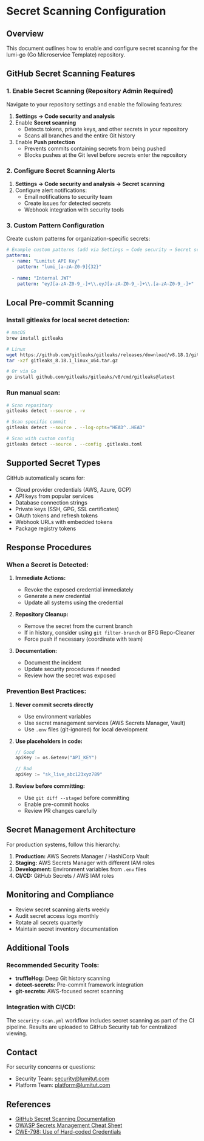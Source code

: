 # Secret Scanning Configuration

## Overview

This document outlines how to enable and configure secret scanning for the lumi-go (Go Microservice Template) repository.

## GitHub Secret Scanning Features

### 1. Enable Secret Scanning (Repository Admin Required)

Navigate to your repository settings and enable the following features:

1. **Settings → Code security and analysis**
2. Enable **Secret scanning** 
   - Detects tokens, private keys, and other secrets in your repository
   - Scans all branches and the entire Git history
3. Enable **Push protection** 
   - Prevents commits containing secrets from being pushed
   - Blocks pushes at the Git level before secrets enter the repository

### 2. Configure Secret Scanning Alerts

1. **Settings → Code security and analysis → Secret scanning**
2. Configure alert notifications:
   - Email notifications to security team
   - Create issues for detected secrets
   - Webhook integration with security tools

### 3. Custom Pattern Configuration

Create custom patterns for organization-specific secrets:

```yaml
# Example custom patterns (add via Settings → Code security → Secret scanning)
patterns:
  - name: "Lumitut API Key"
    pattern: "lumi_[a-zA-Z0-9]{32}"
    
  - name: "Internal JWT"
    pattern: "eyJ[a-zA-Z0-9_-]+\\.eyJ[a-zA-Z0-9_-]+\\.[a-zA-Z0-9_-]+"
```

## Local Pre-commit Scanning

### Install gitleaks for local secret detection:

```bash
# macOS
brew install gitleaks

# Linux
wget https://github.com/gitleaks/gitleaks/releases/download/v8.18.1/gitleaks_8.18.1_linux_x64.tar.gz
tar -xzf gitleaks_8.18.1_linux_x64.tar.gz

# Or via Go
go install github.com/gitleaks/gitleaks/v8/cmd/gitleaks@latest
```

### Run manual scan:

```bash
# Scan repository
gitleaks detect --source . -v

# Scan specific commit
gitleaks detect --source . --log-opts="HEAD^..HEAD"

# Scan with custom config
gitleaks detect --source . --config .gitleaks.toml
```

## Supported Secret Types

GitHub automatically scans for:

- Cloud provider credentials (AWS, Azure, GCP)
- API keys from popular services
- Database connection strings
- Private keys (SSH, GPG, SSL certificates)
- OAuth tokens and refresh tokens
- Webhook URLs with embedded tokens
- Package registry tokens

## Response Procedures

### When a Secret is Detected:

1. **Immediate Actions:**
   - Revoke the exposed credential immediately
   - Generate a new credential
   - Update all systems using the credential

2. **Repository Cleanup:**
   - Remove the secret from the current branch
   - If in history, consider using `git filter-branch` or BFG Repo-Cleaner
   - Force push if necessary (coordinate with team)

3. **Documentation:**
   - Document the incident
   - Update security procedures if needed
   - Review how the secret was exposed

### Prevention Best Practices:

1. **Never commit secrets directly**
   - Use environment variables
   - Use secret management services (AWS Secrets Manager, Vault)
   - Use `.env` files (git-ignored) for local development

2. **Use placeholders in code:**
   ```go
   // Good
   apiKey := os.Getenv("API_KEY")
   
   // Bad
   apiKey := "sk_live_abc123xyz789"
   ```

3. **Review before committing:**
   - Use `git diff --staged` before committing
   - Enable pre-commit hooks
   - Review PR changes carefully

## Secret Management Architecture

For production systems, follow this hierarchy:

1. **Production:** AWS Secrets Manager / HashiCorp Vault
2. **Staging:** AWS Secrets Manager with different IAM roles
3. **Development:** Environment variables from `.env` files
4. **CI/CD:** GitHub Secrets / AWS IAM roles

## Monitoring and Compliance

- Review secret scanning alerts weekly
- Audit secret access logs monthly
- Rotate all secrets quarterly
- Maintain secret inventory documentation

## Additional Tools

### Recommended Security Tools:

- **truffleHog:** Deep Git history scanning
- **detect-secrets:** Pre-commit framework integration
- **git-secrets:** AWS-focused secret scanning

### Integration with CI/CD:

The `security-scan.yml` workflow includes secret scanning as part of the CI pipeline. Results are uploaded to GitHub Security tab for centralized viewing.

## Contact

For security concerns or questions:
- Security Team: security@lumitut.com
- Platform Team: platform@lumitut.com

## References

- [GitHub Secret Scanning Documentation](https://docs.github.com/en/code-security/secret-scanning)
- [OWASP Secrets Management Cheat Sheet](https://cheatsheetseries.owasp.org/cheatsheets/Secrets_Management_Cheat_Sheet.html)
- [CWE-798: Use of Hard-coded Credentials](https://cwe.mitre.org/data/definitions/798.html)
